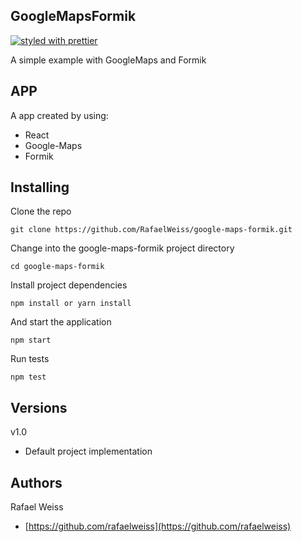 ## GoogleMapsFormik
[![styled with prettier](https://img.shields.io/badge/styled_with-prettier-ff69b4.svg)](https://github.com/prettier/prettier)

A simple example with GoogleMaps and Formik

## APP

A app created by using: 
- React
- Google-Maps
- Formik

## Installing

Clone the repo

```
git clone https://github.com/RafaelWeiss/google-maps-formik.git
```

Change into the google-maps-formik project directory

```
cd google-maps-formik
```

Install project dependencies

```
npm install or yarn install
```

And start the application

```
npm start
```

Run tests

```
npm test
```

## Versions

v1.0

-   Default project implementation

## Authors

Rafael Weiss

-   [https://github.com/rafaelweiss](https://github.com/rafaelweiss)
